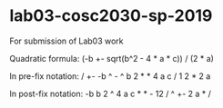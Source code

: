 # lab03-cosc2030-sp-2019
For submission of Lab03 work

Quadratic formula: (-b +- sqrt(b^2 - 4 * a * c)) / (2 * a)

In pre-fix notation: / +- -b  ^ - ^ b 2 * * 4 a c / 1 2 * 2 a

In post-fix notation: -b b 2 ^ 4 a c * * - 12 / ^ +- 2 a * /
